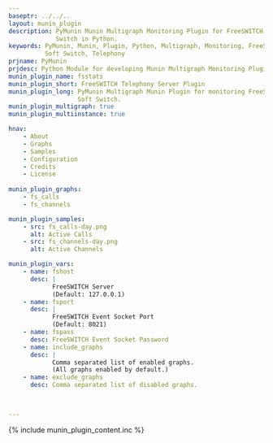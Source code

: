 ```yaml
---
baseptr: ../../..
layout: munin_plugin
description: PyMunin Munin Multigraph Monitoring Plugin for FreeSWITCH Soft 
             Switch in Python.        
keywords: PyMunin, Munin, Plugin, Python, Multigraph, Monitoring, FreeSWITCH, 
          Soft Switch, Telephony
prjname: PyMunin
prjdesc: Python Module for developing Munin Multigraph Monitoring Plugins
munin_plugin_name: fsstats
munin_plugin_short: FreeSWITCH Telephony Server Plugin
munin_plugin_long: PyMunin Multigraph Munin Plugin for monitoring FreeSWITCH 
                   Soft Switch.
munin_plugin_multigraph: true
munin_plugin_multiinstance: true

hnav:
    - About
    - Graphs
    - Samples
    - Configuration
    - Credits
    - License
                   
munin_plugin_graphs:
    - fs_calls
    - fs_channels

munin_plugin_samples:
    - src: fs_calls-day.png
      alt: Active Calls
    - src: fs_channels-day.png
      alt: Active Channels

munin_plugin_vars:
    - name: fshost
      desc: |
            FreeSWITCH Server
            (Default: 127.0.0.1)
    - name: fsport
      desc: |
            FreeSWITCH Event Socket Port
            (Default: 8021)
    - name: fspass
      desc: FreeSWITCH Event Socket Password
    - name: include_graphs
      desc: |
            Comma separated list of enabled graphs.
            (All graphs enabled by default.)
    - name: exclude_graphs
      desc: Comma separated list of disabled graphs.


    
---
```


{% include munin_plugin_content.inc %}
